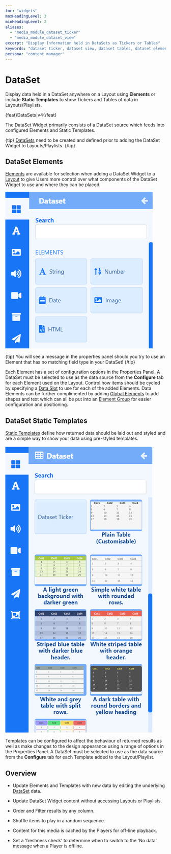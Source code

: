 ```yaml
---
toc: "widgets"
maxHeadingLevel: 3
minHeadingLevel: 2
aliases:
  - "media_module_dataset_ticker"
  - "media_module_dataset_view"
excerpt: "Display Information held in DataSets as Tickers or Tables"
keywords: "dataset ticker, dataset view, dataset tables, dataset elements, dataset templates"
persona: "content manager"
---
```


# DataSet

Display data held in a DataSet anywhere on a Layout using **Elements** or include **Static Templates** to show Tickers and Tables of data in Layouts/Playlists.

{feat}DataSets|v4{/feat}

The DataSet Widget primarily consists of a DataSet source which feeds into configured Elements and Static Templates.

{tip}
[DataSets](media_datasets.html) need to be created and defined prior to adding the DataSet Widget to Layouts/Playlists. 
{/tip}

## DataSet Elements

[Elements](layouts_editor#content-data-widgets-and-elements) are available for selection when adding a DataSet Widget to a [Layout](layouts_editor.html) to give Users more control over what components of the DataSet Widget to use and where they can be placed. 

![DataSet Elements](img/v4_media_module_dataset_elements.png)

{tip}
You will see a message in the properties panel should you try to use an Element that has no matching field type in your DataSet!
{/tip}

Each Element has a set of configuration options in the Properties Panel. A DataSet must be selected to use as the data source from the **Configure** tab for each Element used on the Layout. Control how items should be cycled by specifying a [Data Slot](layouts_editor.html#content-data-slots) to use for each of the added Elements. Data Elements can be further complimented by adding [Global Elements](layouts_editor.html#content-global-elements) to add shapes and text which can all be put into an [Element Group](layouts_editor.html#content-grouping-elements) for easier configuration and positioning.

## DataSet Static Templates

[Static Templates](layouts_editor.html#content-static-templates) define how returned data should be laid out and styled and are a simple way to show your data using pre-styled templates.

![DataSet Templates](img/v4_media_module_dataset_templates.png)



Templates can be configured to affect the behaviour of returned results as well as make changes to the design appearance using a range of options in the Properties Panel. A DataSet must be selected to use as the data source from the **Configure** tab for each Template added to the Layout/Playlist.

## Overview

- Update Elements and Templates with new data by editing the underlying [DataSet](media_datasets.html#content-adding-data-to-columns) data.
- Update DataSet Widget content without accessing Layouts or Playlists.
- Order and Filter results by any column.

- Shuffle items to play in a random sequence.
- Content for this media is cached by the Players for off-line playback.
- Set a 'freshness check' to determine when to switch to the 'No data' message when a Player is offline.





















